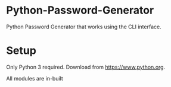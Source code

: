 ﻿# Python-Password-Generator

Python Password Generator that works using the CLI interface.

# Setup

Only Python 3 required. Download from https://www.python.org.

All modules are in-built
